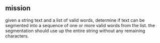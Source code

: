 # 

## mission
given a string text and a list of valid words, determine if text can be segmented into a sequence of one or more valid words from the list.
the segmentation should use up the entire string without any remaining characters.